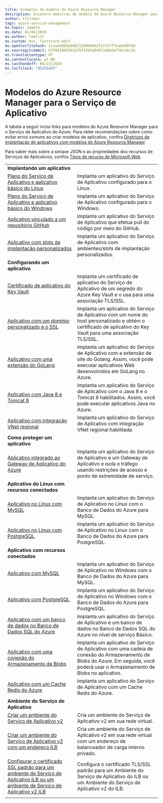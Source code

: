 ```yaml
---
title: Exemplos de modelo do Azure Resource Manager
description: Encontre amostras de modelo do Azure Resource Manager para alguns dos cenários comuns do Serviço de Aplicativo. Saiba como automatizar suas tarefas de implantação ou gerenciamento do Serviço de Aplicativo.
author: tfitzmac
tags: azure-service-management
ms.topic: sample
ms.date: 01/04/2019
ms.author: tomfitz
ms.custom: mvc, fasttrack-edit
ms.openlocfilehash: 2caaadd0da9d62128d04962fa1f2ff7eade907b0
ms.sourcegitcommit: bf99428d2562a70f42b5a04021dde6ef26c3ec3a
ms.translationtype: HT
ms.contentlocale: pt-BR
ms.lasthandoff: 06/23/2020
ms.locfileid: "85254422"
---
```

# <a name="azure-resource-manager-templates-for-app-service"></a>Modelos do Azure Resource Manager para o Serviço de Aplicativo

A tabela a seguir inclui links para modelos do Azure Resource Manager para o Serviço de Aplicativo do Azure. Para obter recomendações sobre como evitar erros comuns ao criar modelos de aplicativo, confira [Diretrizes de implantação de aplicativos com modelos do Azure Resource Manager](deploy-resource-manager-template.md).

Para saber mais sobre a sintaxe JSON e as propriedades dos recursos de Serviços de Aplicativos, confira [Tipos de recurso de Microsoft.Web](/azure/templates/microsoft.web/allversions).

| | |
|-|-|
|**Implantando um aplicativo**||
| [Plano do Serviço de Aplicativo e aplicativo básico do Linux](https://github.com/Azure/azure-quickstart-templates/tree/master/101-webapp-basic-linux) | Implanta um aplicativo do Serviço de Aplicativo configurado para o Linux. |
| [Plano do Serviço de Aplicativo e aplicativo básico do Windows](https://github.com/Azure/azure-quickstart-templates/tree/master/101-webapp-basic-windows) | Implanta um aplicativo do Serviço de Aplicativo configurado para o Windows. |
| [Aplicativo vinculado a um repositório GitHub](https://github.com/Azure/azure-quickstart-templates/tree/master/201-web-app-github-deploy)| Implanta um aplicativo do Serviço de Aplicativo que efetua pull do código por meio do GitHub. |
| [Aplicativo com slots de implantação personalizados](https://github.com/Azure/azure-quickstart-templates/tree/master/101-webapp-custom-deployment-slots)| Implanta um aplicativo do Serviço de Aplicativo com ambientes/slots de implantação personalizados. |
|**Configurando um aplicativo**||
| [Certificado de aplicativo do Key Vault](https://github.com/Azure/azure-quickstart-templates/tree/master/201-web-app-certificate-from-key-vault)| Implanta um certificado de aplicativo do Serviço de Aplicativo de um segredo do Azure Key Vault e o usa para uma associação TLS/SSL. |
| [Aplicativo com um domínio personalizado e o SSL](https://github.com/Azure/azure-quickstart-templates/tree/master/201-web-app-custom-domain-and-ssl)| Implanta um aplicativo do Serviço de Aplicativo com um nome do host personalizado e obtém o certificado de aplicativo do Key Vault para uma associação TLS/SSL. |
| [Aplicativo com uma extensão do GoLang](https://github.com/Azure/azure-quickstart-templates/tree/master/101-webapp-with-golang)| Implanta um aplicativo do Serviço de Aplicativo com a extensão de site do Golang. Assim, você pode executar aplicativos Web desenvolvidos em GoLang no Azure. |
| [Aplicativo com Java 8 e Tomcat 8](https://github.com/Azure/azure-quickstart-templates/tree/master/201-web-app-java-tomcat)| Implanta um aplicativo do Serviço de Aplicativo com o Java 8 e o Tomcat 8 habilitados. Assim, você pode executar aplicativos Java no Azure. |
| [Aplicativo com integração VNet regional](https://github.com/Azure/azure-quickstart-templates/tree/master/101-app-service-regional-vnet-integration)| Implanta um aplicativo do Serviço de Aplicativo com integração VNet regional habilitada. |
|**Como proteger um aplicativo**||
| [Aplicativo integrado ao Gateway de Aplicativo do Azure](https://github.com/Azure/azure-quickstart-templates/tree/master/201-web-app-with-app-gateway-v2)| Implanta um aplicativo do Serviço de Aplicativo e um Gateway de Aplicativo e isola o tráfego usando restrições de acesso e ponto de extremidade de serviço. |
|**Aplicativo do Linux com recursos conectados**||
| [Aplicativo no Linux com MySQL](https://github.com/Azure/azure-quickstart-templates/tree/master/101-webapp-linux-managed-mysql) | Implanta um aplicativo do Serviço de Aplicativo no Linux com o Banco de Dados do Azure para MySQL. |
| [Aplicativo no Linux com PostgreSQL](https://github.com/Azure/azure-quickstart-templates/tree/master/101-webapp-linux-managed-postgresql) | Implanta um aplicativo do Serviço de Aplicativo no Linux com o Banco de Dados do Azure para PostgreSQL. |
|**Aplicativo com recursos conectados**||
| [Aplicativo com MySQL](https://github.com/Azure/azure-quickstart-templates/tree/master/101-webapp-managed-mysql)| Implanta um aplicativo do Serviço de Aplicativo no Windows com o Banco de Dados do Azure para MySQL. |
| [Aplicativo com PostgreSQL](https://github.com/Azure/azure-quickstart-templates/tree/master/101-webapp-managed-postgresql)| Implanta um aplicativo do Serviço de Aplicativo no Windows com o Banco de Dados do Azure para PostgreSQL. |
| [Aplicativo com um banco de dados no Banco de Dados SQL do Azure](https://github.com/Azure/azure-quickstart-templates/tree/master/201-web-app-sql-database)| Implanta um aplicativo do Serviço de Aplicativo e um banco de dados no Banco de Dados SQL do Azure no nível de serviço Básico. |
| [Aplicativo com uma conexão do Armazenamento de Blobs](https://github.com/Azure/azure-quickstart-templates/tree/master/201-web-app-blob-connection)| Implanta um aplicativo do Serviço de Aplicativo com uma cadeia de conexão do Armazenamento de Blobs do Azure. Em seguida, você poderá usar o Armazenamento de Blobs no aplicativo. |
| [Aplicativo com um Cache Redis do Azure](https://github.com/Azure/azure-quickstart-templates/tree/master/201-web-app-with-redis-cache)| Implanta um aplicativo do Serviço de Aplicativo com um Cache Redis do Azure. |
|**Ambiente do Serviço de Aplicativo**||
| [Criar um ambiente do Serviço de Aplicativo v2](https://github.com/Azure/azure-quickstart-templates/tree/master/201-web-app-asev2-create) | Cria um ambiente do Serviço de Aplicativo v2 em sua rede virtual. |
| [Criar um ambiente do Serviço de Aplicativo v2 com um endereço ILB](https://github.com/Azure/azure-quickstart-templates/tree/master/201-web-app-asev2-ilb-create/) | Cria um ambiente do Serviço de Aplicativo v2 em sua rede virtual com um endereço de balanceador de carga interno privado. |
| [Configurar o certificado SSL padrão para um ambiente de Serviço de Aplicativo ILB ou um ambiente de Serviço de Aplicativo v2 ILB](https://github.com/Azure/azure-quickstart-templates/tree/master/201-web-app-ase-ilb-configure-default-ssl) | Configura o certificado TLS/SSL padrão para um Ambiente do Serviço de Aplicativo do ILB ou um Ambiente do Serviço de Aplicativo v2 do ILB. |
| | |

